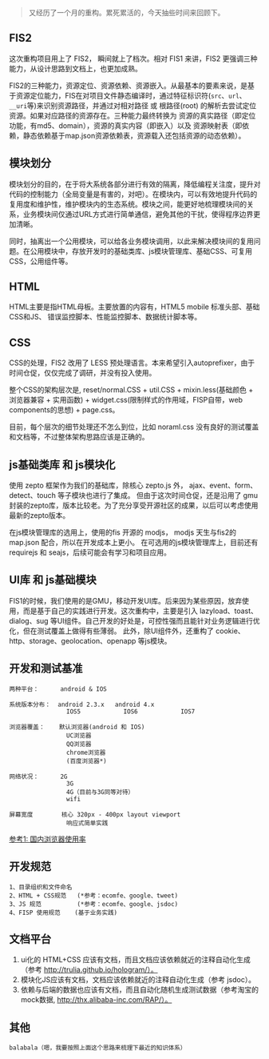 > 又经历了一个月的重构。累死累活的，今天抽些时间来回顾下。

## FIS2

这次重构项目用上了 FIS2， 瞬间就上了档次。相对 FIS1 来讲，FIS2 更强调三种能力，从设计思路到文档上，也更加成熟。

FIS2的三种能力，资源定位、资源依赖、资源嵌入。从最基本的要素来说，是基于资源定位能力，FIS在对项目文件静态编译时，通过特征标识符(`src`、`url`、`__uri`等)来识别资源路径，并通过对相对路径 或 根路径(root) 的解析去尝试定位资源。如果对应路径的资源存在。三种能力最终转换为 资源的真实路径（即定位功能，有md5、domain），资源的真实内容（即嵌入）以及 资源映射表（即依赖，静态依赖基于map.json资源依赖表，资源载入还包括资源的动态依赖）。

## 模块划分

模块划分的目的，在于将大系统各部分进行有效的隔离，降低编程关注度，提升对代码的控制能力（全局变量是有害的，对吧）。在模块内，可以有效地提升代码的复用度和维护性，维护模块内的生态系统。模块之间，能更好地梳理模块间的关系，业务模块间仅通过URL方式进行简单通信，避免其他的干扰，使得程序边界更加清晰。

同时，抽离出一个公用模块，可以给各业务模块调用，以此来解决模块间的复用问题。在公用模块中，存放开发时的基础类库、js模块管理库、基础CSS、可复用CSS，公用组件等。

## HTML 

HTML主要是指HTML母板。主要放置的内容有，HTML5 mobile 标准头部、基础CSS和JS、 错误监控脚本、性能监控脚本、数据统计脚本等。

## CSS

CSS的处理，FIS2 改用了 LESS 预处理语言。本来希望引入autoprefixer，由于时间仓促，仅仅完成了调研，并没有投入使用。

整个CSS的架构层次是, reset/normal.CSS + util.CSS + mixin.less(基础颜色 + 浏览器兼容 + 实用函数) + widget.css(限制样式的作用域，FISP自带，web components的思想) + page.css。 

目前，每个层次的细节处理还不怎么到位，比如 noraml.css 没有良好的测试覆盖和文档等，不过整体架构思路应该是正确的。

## js基础类库 和 js模块化

使用 zepto 框架作为我们的基础库，除核心 zepto.js 外， ajax、event、form、detect、touch 等子模块也进行了集成。 但由于这次时间仓促，还是沿用了 gmu 封装的zepto库，版本比较老。为了充分享受开源社区的成果，以后可以考虑使用最新的zepto版本。

在js模块管理库的选用上，使用的fis 开源的 modjs， modjs 天生与fis2的 map.json 配合，所以在开发成本上更小。 在可选用的js模块管理库上，目前还有 requirejs 和 seajs，后续可能会有学习和项目应用。

## UI库 和 js基础模块

FIS1的时候，我们使用的是GMU，移动开发UI库。后来因为某些原因，放弃使用，而是基于自己的实践进行开发。这次重构中，主要是引入 lazyload、toast、dialog、sug 等UI组件。自己开发的好处是，可控性强而且能针对业务逻辑进行优化，但在测试覆盖上做得有些薄弱。  此外，除UI组件外，还重构了 cookie、http、storage、geolocation、openapp 等js模块。

## 开发和测试基准

    两种平台：      android & IOS
    
    系统版本分布：  android 2.3.x   android 4.x
                    IOS5            IOS6            IOS7
                    
    浏览器覆盖：    默认浏览器(android 和 IOS)
                    UC浏览器
                    QQ浏览器
                    chrome浏览器
                    (百度浏览器*)
        
    网络状况：      2G
                    3G 
                    4G（目前与3G同等对待）
                    wifi
    
    屏幕宽度        核心 320px - 400px layout viewport
                    响应式简单实践
                    
    
[参考1:  国内浏览器使用率](http://www.cnnic.net.cn/hlwfzyj/hlwxzbg/ydhlwbg/201310/P020131016356661940876.pdf)    
                    
## 开发规范

    1、目录组织和文件命名
    2、HTML + CSS规范   (*参考：ecomfe、google、tweet)
    3、JS 规范          (*参考：ecomfe、google、jsdoc)
    4、FISP 使用规范    (基于业务实践)
    
## 文档平台

1. ui化的 HTML+CSS 应该有文档，而且文档应该依赖就近的注释自动化生成（参考 http://trulia.github.io/hologram/）。
2. 模块化JS应该有文档，文档应该依赖就近的注释自动化生成（参考 jsdoc）。
3. 依赖与后端的数据也应该有文档，而且自动化随机生成测试数据（参考淘宝的mock数据, http://thx.alibaba-inc.com/RAP/）。
    
## 其他
    
    balabala（嗯，我要按照上面这个思路来梳理下最近的知识体系）
